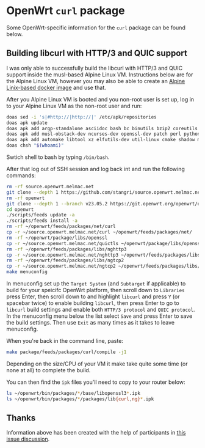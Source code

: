 # OpenWrt `curl` package

Some OpenWrt-specific information for the `curl` package can be found below.

## Building libcurl with HTTP/3 and QUIC support

I was only able to successfully build the libcurl with HTTP/3 and QUIC support inside the musl-based Alpine Linux VM. Instructions below are for the Alpine Linux VM, however you may also be able to create an [Alpine Linix-based docker image](https://openwrt.org/docs/guide-user/virtualization/obtain.firmware.docker) and use that.

After you Alpine Linux VM is booted and you non-root user is set up, log in to your Alpine Linux VM as the non-root user and run:

```sh
doas sed -i 's|#http://|http://|' /etc/apk/repositories
doas apk update
doas apk add argp-standalone asciidoc bash bc binutils bzip2 coreutils diffutils findutils libxslt flex g++ gawk gettext git grep gzip linux-headers musl-libintl
doas apk add musl-obstack-dev ncurses-dev openssl-dev patch perl python3-dev rsync unzip zlib-dev curl build-base wget gnupg tar perl-utils nano expat cunit autoconf
doas apk add automake libtool xz elfutils-dev util-linux cmake shadow musl-fts-dev cdrkit intltool
doas chsh "$(whoami)"
```

Swtich shell to bash by typing `/bin/bash`.

After that log out of SSH session and log back int and run the following commands:

```sh
rm -rf source.openwrt.melmac.net
git clone --depth 1 https://github.com/stangri/source.openwrt.melmac.net.git
rm -rf openwrt
git clone --depth 1 --branch v23.05.2 https://git.openwrt.org/openwrt/openwrt.git
cd openwrt
./scripts/feeds update -a
./scripts/feeds install -a
rm -rf ~/openwrt/feeds/packages/net/curl
cp -r ~/source.openwrt.melmac.net/curl ~/openwrt/feeds/packages/net/
rm -rf ~/openwrt/package/libs/openssl
cp -r ~/source.openwrt.melmac.net/quictls ~/openwrt/package/libs/openssl
rm -rf ~/openwrt/feeds/packages/libs/nghttp3
cp -r ~/source.openwrt.melmac.net/nghttp3 ~/openwrt/feeds/packages/libs/
rm -rf ~/openwrt/feeds/packages/libs/ngtcp2
cp -r ~/source.openwrt.melmac.net/ngtcp2 ~/openwrt/feeds/packages/libs/
make menuconfig
```

In menuconfig set up the `Target System` (and `Subtarget` if applicable) to build for your speicifc OpenWrt platform, then scroll down to `Libraries` press Enter, then scroll down to and highlight `libcurl` and press `Y` (or spacebar twice) to enable building `libcurl`, then press Enter to go to `libcurl` build settings and enable both `HTTP/3 protocol` and `QUIC protocol`. In the menuconfig menu below the list select `Save` and press Enter to save the build settings. Then use `Exit` as many times as it takes to leave menuconfig.

When you're back in the command line, paste:

```sh
make package/feeds/packages/curl/compile -j1
```

Depending on the size/CPU of your VM it make take quite some time (or none at all) to complete the build.

You can then find the `ipk` files you'll need to copy to your router below:

```sh
ls ~/openwrt/bin/packages/*/base/libopenssl3*.ipk
ls ~/openwrt/bin/packages/*/packages/lib{curl,ng}*.ipk
```

## Thanks

Information above has been created with the help of participants in [this issue discussion](https://github.com/openwrt/packages/issues/19382).
